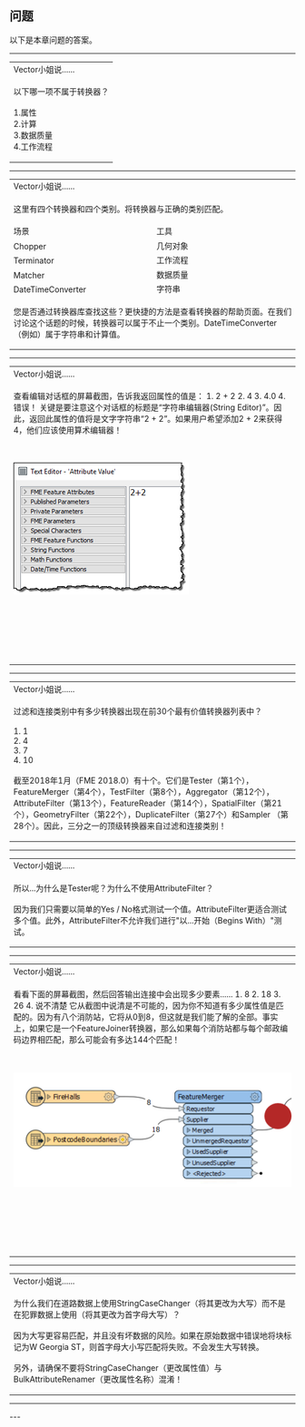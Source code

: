   <div id="readme" class="readme blob instapaper_body">
    <article class="markdown-body entry-content" itemprop="text"><h1><a id="user-content-questions" class="anchor" aria-hidden="true" href="https://github.com/safesoftware/FMETraining/blob/Desktop-Basic-2018/DesktopBasic4Transformers/4.20.QuestionAnswers.md#questions"></a><font style="vertical-align: inherit;"><font style="vertical-align: inherit;">问题</font></font></h1>
<p><font style="vertical-align: inherit;"><font style="vertical-align: inherit;">以下是本章问题的答案。</font></font></p>
<hr>

<table>
<tbody><tr>
<td>
<i></i><font style="vertical-align: inherit;"><font style="vertical-align: inherit;">
Vector小姐说......
</font></font></td>
</tr>
<tr>
<td><font style="vertical-align: inherit;"><font style="vertical-align: inherit;">

以下哪一项不属于转换器？
</font></font><br><br><font style="vertical-align: inherit;"><font style="vertical-align: inherit;">1.属性
 </font></font><br><font style="vertical-align: inherit;"><font style="vertical-align: inherit;">2.计算
 </font></font><br><font style="vertical-align: inherit;"><font style="vertical-align: inherit;">3.数据质量
 </font></font><br><font style="vertical-align: inherit;"><font style="vertical-align: inherit;">4.工作流程

</font></font></td>
</tr>
</tbody></table>
<hr>

<table>
<tbody><tr>
<td colspan="2">
<i></i><font style="vertical-align: inherit;"><font style="vertical-align: inherit;">
Vector小姐说......
</font></font></td>
</tr>
<tr>
<td colspan="2"><font style="vertical-align: inherit;"><font style="vertical-align: inherit;">

这里有四个转换器和四个类别。</font><font style="vertical-align: inherit;">将转换器与正确的类别匹配。

</font></font></td>
</tr>
<tr><td width="50%"><font style="vertical-align: inherit;"><font style="vertical-align: inherit;">场景</font></font></td><td><font style="vertical-align: inherit;"><font style="vertical-align: inherit;">工具</font></font></td></tr>
<tr><td><font style="vertical-align: inherit;"><font style="vertical-align: inherit;">Chopper</font></font></td><td><font style="vertical-align: inherit;"><font style="vertical-align: inherit;">几何对象</font></font></td></tr>
<tr><td><font style="vertical-align: inherit;"><font style="vertical-align: inherit;">Terminator</font></font></td><td><font style="vertical-align: inherit;"><font style="vertical-align: inherit;">工作流程</font></font></td></tr>
<tr><td><font style="vertical-align: inherit;"><font style="vertical-align: inherit;">Matcher</font></font></td><td><font style="vertical-align: inherit;"><font style="vertical-align: inherit;">数据质量</font></font></td></tr>
<tr><td><font style="vertical-align: inherit;"><font style="vertical-align: inherit;">DateTimeConverter</font></font></td><td><font style="vertical-align: inherit;"><font style="vertical-align: inherit;">字符串</font></font></td></tr>
<tr>
<td colspan="2"><font style="vertical-align: inherit;"><font style="vertical-align: inherit;">

您是否通过转换器库查找这些？</font><font style="vertical-align: inherit;">更快捷的方法是查看转换器的帮助页面。</font><font style="vertical-align: inherit;">在我们讨论这个话题的时候，转换器可以属于不止一个类别。</font><font style="vertical-align: inherit;">DateTimeConverter（例如）属于字符串和计算值。

</font></font></td>
</tr>
</tbody></table>
<hr>

<table>
<tbody><tr>
<td>
<i></i><font style="vertical-align: inherit;"><font style="vertical-align: inherit;">
Vector小姐说......
</font></font></td>
</tr>
<tr>
<td><font style="vertical-align: inherit;"><font style="vertical-align: inherit;">

查看编辑对话框的屏幕截图，告诉我返回属性的值是：
 </font><font style="vertical-align: inherit;">1. 2 + 2
 </font><font style="vertical-align: inherit;">2. 4
 </font><font style="vertical-align: inherit;">3. 4.0
 </font><font style="vertical-align: inherit;">4.错误！
</font><font style="vertical-align: inherit;">关键是要注意这个对话框的标题是“字符串编辑器(String Editor)”。</font><font style="vertical-align: inherit;">因此，返回此属性的值将是文字字符串“2 + 2”。</font><font style="vertical-align: inherit;">如果用户希望添加2 + 2来获得4，他们应该使用算术编辑器！

</font></font><br><br><a target="_blank" rel="noopener noreferrer" href="https://github.com/safesoftware/FMETraining/blob/Desktop-Basic-2018/DesktopBasic4Transformers/Images/Img4.021.AttributeManagerMissVectorQuestion.png"><img src="./Images/Img4.021.AttributeManagerMissVectorQuestion.png" style="max-width:100%;"></a>
<br><br><font style="vertical-align: inherit;"></font><br><font style="vertical-align: inherit;"></font><br><font style="vertical-align: inherit;"></font><br><font style="vertical-align: inherit;"></font><br><br><font style="vertical-align: inherit;"></font></td>
</tr>
</tbody></table>
<hr>

<table>
<tbody><tr>
<td>
<i></i><font style="vertical-align: inherit;"><font style="vertical-align: inherit;">
Vector小姐说......
</font></font></td>
</tr>
<tr>
<td><font style="vertical-align: inherit;"><font style="vertical-align: inherit;">

过滤和连接类别中有多少转换器出现在前30个最有价值转换器列表中？
</font></font><br><br><font style="vertical-align: inherit;"><font style="vertical-align: inherit;">1. 1
 </font></font><br><font style="vertical-align: inherit;"><font style="vertical-align: inherit;">2. 4
 </font></font><br><font style="vertical-align: inherit;"><font style="vertical-align: inherit;">3. 7
 </font></font><br><font style="vertical-align: inherit;"><font style="vertical-align: inherit;">4. 10
 </font></font><br><br><font style="vertical-align: inherit;"><font style="vertical-align: inherit;">截至2018年1月（FME 2018.0）有十个。</font><font style="vertical-align: inherit;">它们是Tester（第1个），FeatureMerger（第4个），TestFilter（第8个），Aggregator（第12个），AttributeFilter（第13个），FeatureReader（第14个），SpatialFilter（第21个），GeometryFilter（第22个），DuplicateFilter（第27个）和Sampler （第28个）。</font><font style="vertical-align: inherit;">因此，三分之一的顶级转换器来自过滤和连接类别！

</font></font></td>
</tr>
</tbody></table>
<hr>

<table>
<tbody><tr>
<td>
<i></i><font style="vertical-align: inherit;"><font style="vertical-align: inherit;">
Vector小姐说......
</font></font></td>
</tr>
<tr>
<td><font style="vertical-align: inherit;"><font style="vertical-align: inherit;">

所以...为什么是Tester呢？</font><font style="vertical-align: inherit;">为什么不使用AttributeFilter？ 
</font></font><br><br><font style="vertical-align: inherit;"><font style="vertical-align: inherit;">因为我们只需要以简单的Yes / No格式测试一个值。</font><font style="vertical-align: inherit;">AttributeFilter更适合测试多个值。</font><font style="vertical-align: inherit;">此外，AttributeFilter不允许我们进行"以...开始（Begins With）"测试。

</font></font></td>
</tr>
</tbody></table>
<hr>

<table>
<tbody><tr>
<td>
<i></i><font style="vertical-align: inherit;"><font style="vertical-align: inherit;">
Vector小姐说......
</font></font></td>
</tr>
<tr>
<td><font style="vertical-align: inherit;"><font style="vertical-align: inherit;">

看看下面的屏幕截图，然后回答输出连接中会出现多少要素......
 </font><font style="vertical-align: inherit;">1. 8
 </font><font style="vertical-align: inherit;">2. 18
 </font><font style="vertical-align: inherit;">3. 26
 </font><font style="vertical-align: inherit;">4. 说不清楚
 </font><font style="vertical-align: inherit;">它从截图中说清是不可能的，因为你不知道有多少属性值是匹配的。</font><font style="vertical-align: inherit;">因为有八个消防站，它将从0到8，但这就是我们能了解的全部。</font><font style="vertical-align: inherit;">事实上，如果它是一个FeatureJoiner转换器，那么如果每个消防站都与每个邮政编码边界相匹配，那么可能会有多达144个匹配！

</font></font><br><br><a target="_blank" rel="noopener noreferrer" href="https://github.com/safesoftware/FMETraining/blob/Desktop-Basic-2018/DesktopBasic4Transformers/Images/Img4.061.FeatureMergerQuestion.png"><img src="./Images/Img4.061.FeatureMergerQuestion.png" style="max-width:100%;"></a>
<br><br><font style="vertical-align: inherit;"></font><br><font style="vertical-align: inherit;"></font><br><font style="vertical-align: inherit;"></font><br><font style="vertical-align: inherit;"></font><br><br><font style="vertical-align: inherit;"></font></td>
</tr>
</tbody></table>
<hr>

<table>
<tbody><tr>
<td>
<i></i><font style="vertical-align: inherit;"><font style="vertical-align: inherit;">
Vector小姐说......
</font></font></td>
</tr>
<tr>
<td><font style="vertical-align: inherit;"><font style="vertical-align: inherit;">

为什么我们在道路数据上使用StringCaseChanger（将其更改为大写）而不是在犯罪数据上使用（将其更改为首字母大写）？
</font></font><br><br><font style="vertical-align: inherit;"><font style="vertical-align: inherit;">因为大写更容易匹配，并且没有坏数据的风险。</font><font style="vertical-align: inherit;">如果在原始数据中错误地将块标记为W Georgia ST，则首字母大小写匹配将失败。</font><font style="vertical-align: inherit;">不会发生大写转换。
</font></font><br><br><font style="vertical-align: inherit;"><font style="vertical-align: inherit;">另外，请确保不要将StringCaseChanger（更改属性值）与BulkAttributeRenamer（更改属性名称）混淆！

</font></font></td>
</tr>
</tbody></table>
<hr>
</article>
  </div>
---
